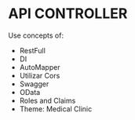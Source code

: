 # API CONTROLLER 

Use concepts of:
- RestFull
- DI
- AutoMapper
- Utilizar Cors
- Swagger
- OData
- Roles and Claims
- Theme: Medical Clinic
